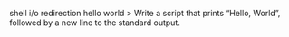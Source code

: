 shell i/o redirection
hello world > Write a script that prints “Hello, World”, followed by a new line to the standard output.
